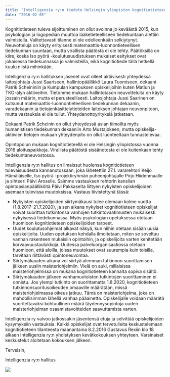 ```yaml
---
title: "Intelligenzia ry:n tiedote Helsingin yliopiston kognitiotieteen tilasta 5.2.2016"
date: "2016-02-05"
---
```


Kognitiotieteen tuleva sijoittuminen on ollut avoinna jo keväästä 2015, kun psykologian ja logopedian muuttoa lääketieteelliseen tiedekuntaan alettiin valmistella. Valitettavasti tilanne ei ole edelleenkään selkiytynyt. Neuvotteluja on käyty erityisesti matemaattis-luonnontieteellisen tiedekunnan suuntaan, mutta virallista päätöstä ei ole tehty. Päätöksillä on kiire, koska Iso pyörä -koulutusuudistuksen mukaiset esitykset ovat jokaisessa tiedekunnassa jo valmisteilla, eikä kognitiotiede tällä hetkellä kuulu niistä mihinkään.

Intelligenzia ry:n hallituksen jäsenet ovat olleet aktiivisesti yhteydessä laitosjohtaja Jussi Saariseen, hallintopäällikkö Laura Tuomiseen, dekaani Patrik Scheininiin ja Kumpulan kampuksen opiskelijoihin kuten Matlun ja TKO-älyn aktiiveihin. Tietomme mukaan hallintotason neuvotteluita on käyty jossain määrin, mutta ei perusteellisesti. Laitosjohtaja Jussi Saarinen on kutsunut matemaattis-luonnontieteellisen tiedekunnan dekaanin, varadekaanin ja tietojenkäsittelytieteiden laitoksen johtajan neuvonpitoon, mutta vastauksia ei ole tullut. Yhteydenottoyrityksiä jatketaan.

Dekaani Patrik Scheinin on ollut yhteydessä asian tiimoilta myös humanistisen tiedekunnan dekaaniin Arto Mustajokeen, mutta opiskelija-aktiivien tietojen mukaan yhteydenpito on ollut luonteeltaan tunnustelevaa.

Opintopolun mukaan kognitiotieteellä ei ole Helsingin yliopistossa vuonna 2016 aloituspaikkoja. Virallista päätöstä sisäänotosta ei ole kuitenkaan tehty tiedekuntaneuvostossa.

Intelligenzia ry:n hallitus on ilmaissut huolensa kognitiotieteen tulevaisuudesta kannanotossaan, joka lähetettiin 27.1. vararehtori Keijo Hämäläiselle, Iso pyörä -projektiryhmän puheenjohtajalle Pirjo Hiidenmaalle ja sihteeri Päivi Aroselle. Saimme vastauksen rehtorin kanslian opintoasianpäälliköltä Päivi Pakkaselta liittyen nykyisten opiskelijoiden asemaan tulevissa muutoksissa. Vastaus tiivistettynä tässä:

- Nykyisten opiskelijoiden siirtymäkausi tulee olemaan kolme vuotta (1.8.2017–21.7.2020), ja sen aikana nykyiset kognitiotieteen opiskelijat voivat suorittaa tutkintonsa vanhojen tutkintovaatimusten mukaisesti nykyisessä tiedekunnassa. Myös psykologian opetuksessa otetaan huomioon kognitiotieteen opiskelijoiden tarpeet.
- Uudet koulutusohjelmat alkavat näkyä, kun niihin otetaan sisään uusia opiskelijoita. Uuden opetuksen kohdalla ilmoitetaan, miten se soveltuu vanhan rakenteen mukaisiin opintoihin, ja opiskelijoita varten kehitetään korvaavuustaulukkoja. Uudessa palveluorganisaatiossa otetaan huomioon, että aloilla, joissa muutokset ovat suurempia kuin toisilla, tarvitaan riittävästi opintoneuvontaa.
- Siirtymäkauden aikana voi siirtyä alemman tutkinnon suorittamisen jälkeen uusiin maisteriohjelmiin. Vielä on auki, millaisissa maisteriohjelmissa on mukana kognitiotieteen kannalta sopiva sisältö.
- Siirtymäkauden jälkeen vanhamuotoisten tutkintojen suorittaminen ei onnistu. Jos ylempi tutkinto on suorittamatta 1.8.2020, kognitiotieteen tutkinnonsuoritusoikeuden omaaville määrätään, missä maisteriohjelmassa oikeus jatkuu. Tämä on maisteriohjelma, joka on mahdollisimman lähellä vanhaa pääainetta. Opiskelijalle voidaan määrätä suoritettavaksi kohtuullinen määrä täydennysopintoja uuden maisteriohjelman osaamistavoitteiden saavuttamista varten.

Intelligenzia ry valvoo jatkossakin jäsentensä etuja ja selvittää opiskelijoiden kysymyksiin vastauksia. Kaikki opiskelijat ovat tervetulleita keskustelemaan kognitiotieteen tilanteesta maanantaina 8.2.2016 Gustavus Rexiin klo 18 alkaen Intelligenzia ry:n yhdistyksen kevätkokouksen yhteyteen. Varsinaiset keskustelut aloitetaan kokouksen jälkeen.

Terveisin,

Intelligenzia ry:n hallitus

![](http://www.xn--lhteenlahti-l8a.fi/wp-content/uploads/2018/09/a081e-1-gzhtxgwv9otf-qh4tldpg.jpeg)
